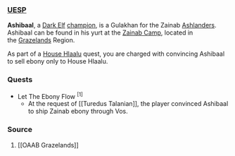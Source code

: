 ### [UESP](https://en.uesp.net/wiki/Morrowind:Ashibaal)
**Ashibaal**, a [Dark Elf](https://en.uesp.net/wiki/Morrowind:Dark_Elf "Morrowind:Dark Elf") [champion](https://en.uesp.net/wiki/Morrowind:Champion "Morrowind:Champion"), is a Gulakhan for the Zainab [Ashlanders](https://en.uesp.net/wiki/Morrowind:Ashlanders "Morrowind:Ashlanders"). Ashibaal can be found in his yurt at the [Zainab Camp](https://en.uesp.net/wiki/Morrowind:Zainab_Camp "Morrowind:Zainab Camp"), located in the [Grazelands](https://en.uesp.net/wiki/Morrowind:Grazelands "Morrowind:Grazelands") Region.

As part of a [House Hlaalu](https://en.uesp.net/wiki/Morrowind:House_Hlaalu "Morrowind:House Hlaalu") quest, you are charged with convincing Ashibaal to sell ebony only to House Hlaalu.
### Quests
* Let The Ebony Flow <sup>[1]</sup>
	* At the request of [[Turedus Talanian]], the player convinced Ashibaal to ship Zainab ebony through Vos.
### Source
1. [[OAAB Grazelands]]